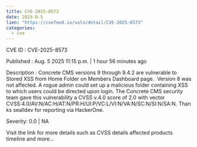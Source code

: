 ```yaml
--- 
title: CVE-2025-8573
date: 2025-8-5
lien: "https://cvefeed.io/vuln/detail/CVE-2025-8573"
categories:
  - cve
---
```


CVE ID : CVE-2025-8573

Published :  Aug. 5
2025
11:15 p.m. | 1 hour
56 minutes ago

Description : Concrete CMS versions 9 through 9.4.2 are vulnerable to Stored XSS from Home Folder on Members Dashboard page.  Version 8 was not affected. A rogue admin could set up a malicious folder containing XSS to which users could be directed upon login. The Concrete CMS security team gave this vulnerability a CVSS v.4.0 score of 2.0 with vector CVSS:4.0/AV:N/AC:H/AT:N/PR:H/UI:P/VC:L/VI:N/VA:N/SC:N/SI:N/SA:N. Thanks sealldev for reporting via HackerOne.

Severity: 0.0 | NA

Visit the link for more details
such as CVSS details
affected products
timeline
and more...

